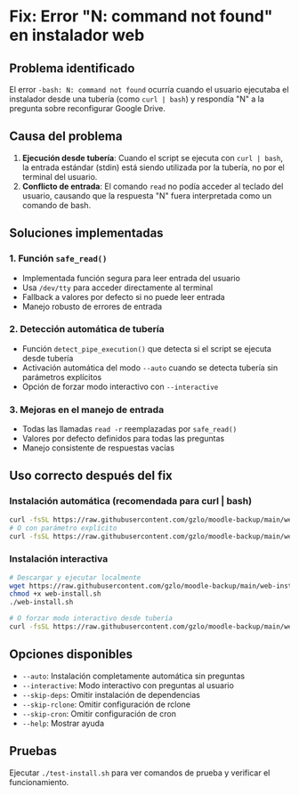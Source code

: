 # Fix: Error "N: command not found" en instalador web

## Problema identificado

El error `-bash: N: command not found` ocurría cuando el usuario ejecutaba el instalador desde una tubería (como `curl | bash`) y respondía "N" a la pregunta sobre reconfigurar Google Drive.

## Causa del problema

1. **Ejecución desde tubería**: Cuando el script se ejecuta con `curl | bash`, la entrada estándar (stdin) está siendo utilizada por la tubería, no por el terminal del usuario.
2. **Conflicto de entrada**: El comando `read` no podía acceder al teclado del usuario, causando que la respuesta "N" fuera interpretada como un comando de bash.

## Soluciones implementadas

### 1. Función `safe_read()`
- Implementada función segura para leer entrada del usuario
- Usa `/dev/tty` para acceder directamente al terminal
- Fallback a valores por defecto si no puede leer entrada
- Manejo robusto de errores de entrada

### 2. Detección automática de tubería
- Función `detect_pipe_execution()` que detecta si el script se ejecuta desde tubería
- Activación automática del modo `--auto` cuando se detecta tubería sin parámetros explícitos
- Opción de forzar modo interactivo con `--interactive`

### 3. Mejoras en el manejo de entrada
- Todas las llamadas `read -r` reemplazadas por `safe_read()`
- Valores por defecto definidos para todas las preguntas
- Manejo consistente de respuestas vacías

## Uso correcto después del fix

### Instalación automática (recomendada para curl | bash)
```bash
curl -fsSL https://raw.githubusercontent.com/gzlo/moodle-backup/main/web-install.sh | bash
# O con parámetro explícito
curl -fsSL https://raw.githubusercontent.com/gzlo/moodle-backup/main/web-install.sh | bash -s -- --auto
```

### Instalación interactiva
```bash
# Descargar y ejecutar localmente
wget https://raw.githubusercontent.com/gzlo/moodle-backup/main/web-install.sh
chmod +x web-install.sh
./web-install.sh

# O forzar modo interactivo desde tubería
curl -fsSL https://raw.githubusercontent.com/gzlo/moodle-backup/main/web-install.sh | bash -s -- --interactive
```

## Opciones disponibles

- `--auto`: Instalación completamente automática sin preguntas
- `--interactive`: Modo interactivo con preguntas al usuario  
- `--skip-deps`: Omitir instalación de dependencias
- `--skip-rclone`: Omitir configuración de rclone
- `--skip-cron`: Omitir configuración de cron
- `--help`: Mostrar ayuda

## Pruebas

Ejecutar `./test-install.sh` para ver comandos de prueba y verificar el funcionamiento.
